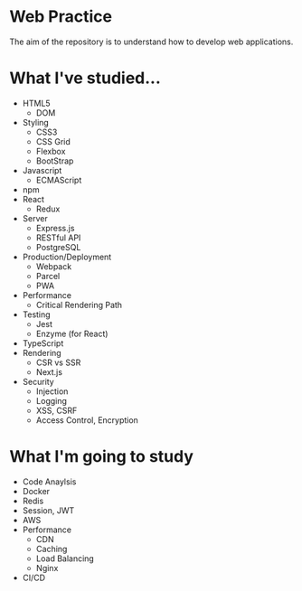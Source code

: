 # Web Practice
The aim of the repository is to understand how to develop web applications.

# What I've studied...
* HTML5
  * DOM
* Styling
  * CSS3
  * CSS Grid
  * Flexbox
  * BootStrap
* Javascript
  * ECMAScript
* npm
* React
  * Redux
* Server
  * Express.js
  * RESTful API
  * PostgreSQL
* Production/Deployment
  * Webpack
  * Parcel
  * PWA
* Performance
  * Critical Rendering Path
* Testing
  * Jest
  * Enzyme (for React)
* TypeScript
* Rendering
  * CSR vs SSR
  * Next.js
* Security
  * Injection
  * Logging
  * XSS, CSRF
  * Access Control, Encryption

# What I'm going to study
* Code Anaylsis
* Docker
* Redis
* Session, JWT
* AWS
* Performance
  * CDN
  * Caching
  * Load Balancing
  * Nginx
* CI/CD
